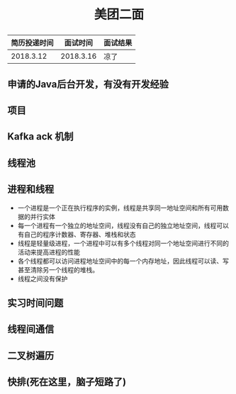 # <p align="center">美团二面</p>
| 简历投递时间 | 面试时间 | 面试结果 |
|--------|--------|-----------|
| 2018.3.12 | 2018.3.16 | 凉了 |

## 申请的Java后台开发，有没有开发经验
## 项目
## Kafka ack 机制
## 线程池
## 进程和线程
- 一个进程是一个正在执行程序的实例，线程是共享同一地址空间和所有可用数据的并行实体
- 每一个进程有一个独立的地址空间，线程没有自己的独立地址空间，线程可以有自己的程序计数器、寄存器、堆栈和状态
- 线程是轻量级进程，一个进程中可以有多个线程对同一个地址空间进行不同的活动来提高进程的性能
- 各个线程都可以访问进程地址空间中的每一个内存地址，因此线程可以读、写甚至清除另一个线程的堆栈。
- 线程之间没有保护

## 实习时间问题
## 线程间通信
## 二叉树遍历
## 快排(死在这里，脑子短路了)